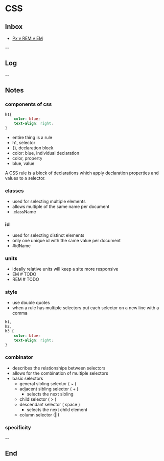 # CSS

## Inbox

- [Px v REM v EM](https://carlmultimedia.com/px-vs-rem-vs-em/)

--

## Log

--

## Notes

### components of css

```css
h1{
    color: blue;
    text-align: right;
}
```

- entire thing is a rule
- h1, selector
- {}, declaration block
- color: blue, individual declaration
- color, property
- blue, value

A CSS rule is a block of declarations which apply declaration properties and values to a selector.

### classes

- used for selecting multiple elements
- allows multiple of the same name per document
- .className

### id

- used for selecting distinct elements
- only one unique id with the same value per document
- #idName

### units

- ideally relative units will keep a site more responsive
- EM # TODO
- REM # TODO

### style

- use double quotes
- when a rule has multiple selectors put each selector on a new line with a comma

```css
h1,
h2,
h3 {
    color: blue;
    text-align: right;
}
```

### combinator

- describes the relationships between selectors
- allows for the combination of multiple selectors
- basic selectors
  - general sibling selector ( ~ )
  - adjacent sibling selector ( + )
    - selects the next sibling
  - child selector ( > )
  - descendant selector ( space )
    - selects the next child element
  - column selector (||)

### specificity

--

## End
